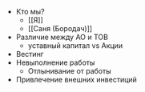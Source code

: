 

- Кто мы?
	- [[Я]]
	- [[Саня (Бородач)]]
- Различие между АО и ТОВ
	- уставный капитал vs Акции
- Вестинг
- Невыполнение работы
	- Отлынивание от работы
- Привлечение внешних инвестиций